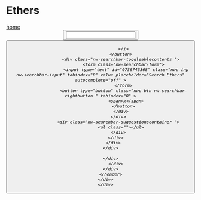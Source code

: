 <!DOCTYPE html>
<html lang="en">
  <head>
    <meta charset="UTF-8" />
    <meta http-equiv="X-UA-Compatible" content="IE=edge" />
    <meta name="viewport" content="width=device-width, initial-scale=1.0" />
    <title></title>
    <link rel="stylesheet" href="../css/phone.css" media="screen and (max-width260px)>
    <link rel="stylesheet" href=""/>
  </head>
  <body>
    <div class="clothv"> <h1>Ethers</h1> 
    <div class="cloths">
      <a class="#home" href="">home</a>
        <div class="cloths2">
            <header class="layout-header layout-header--overlaps-content layout-header--is-transparent layout__header-">
              <div class="header">
                <button ><input type="text"></button>
                <div id="headers"></div>
              </div>
            <div class="cloths3">
                <div class="cloth4">
                    <div class="cloth5"></div>
            <div class="engine-1">
            <div class="engine-2">
              <div class="enginme">
                <a href="/" target="_self" class="___hhhhhhh">
                  <img class="" src="" alt="">
                </a>
              </div>
              <div class="__coll___">
                <div class="_nwc-grid-col nw-desktopheader-mainbarcol">
                  <div class="nw-searchbar-formcontainer ">
                    <button class="___nwc-btn nw-searchbar-leftbutton" tabindex="0">
                      <i class="___icomoon-search3 nw-searchbar-leftsearchicon">

                      </i>
                    </button>
                    <div class="nw-searchbar-toggleablecontents ">
                      <form class="nw-searchbar-form">
                        <input type="text" id="0736743368" class="nwc-inp  nw-searchbar-input" tabindex="0" value placeholder="Search Ethers" autocomplete="off" >
                      </form>
                      <button type="button" class="nwc-btn nw-searchbar-rightbutton " tabindex="0" >
                        <span>x</span>
                      </button>
                    </div>
                  </div>
                  <div class="nw-searchbar-suggestionscontainer ">
                    <ul class=""></ul>
                  </div>
                </div>
              </div>
            </div>

            </div>
                </div>
            </div>
            </header>
        </div>
        </div>
</div>    

</body>
